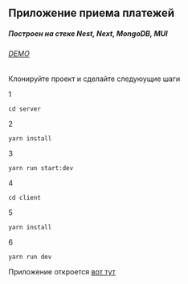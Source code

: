 ## Приложение приема платежей

##### Построен на стеке Nest, Next, MongoDB, MUI

###### <a href="https://payments-two.vercel.app">DEMO</a>

Клонируйте проект и сделайте следуюущие шаги

1

    cd server

2

    yarn install

3

    yarn run start:dev

4

    cd client

5

    yarn install

6

    yarn run dev

Приложение откроется <a href="http://localhost:3000">вот тут</a>